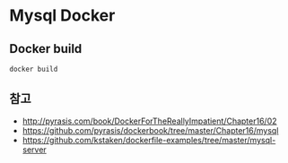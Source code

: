 # Mysql Docker

## Docker build
```
docker build
```
## 참고
 * http://pyrasis.com/book/DockerForTheReallyImpatient/Chapter16/02
 * https://github.com/pyrasis/dockerbook/tree/master/Chapter16/mysql
 * https://github.com/kstaken/dockerfile-examples/tree/master/mysql-server
